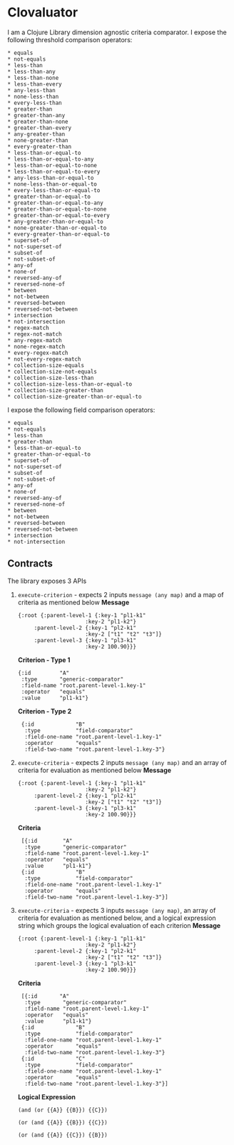 # Clovaluator

I am a Clojure Library dimension agnostic criteria comparator.
I expose the following threshold comparison operators:
```
* equals
* not-equals
* less-than
* less-than-any
* less-than-none
* less-than-every
* any-less-than
* none-less-than
* every-less-than
* greater-than
* greater-than-any
* greater-than-none
* greater-than-every
* any-greater-than
* none-greater-than
* every-greater-than
* less-than-or-equal-to
* less-than-or-equal-to-any
* less-than-or-equal-to-none
* less-than-or-equal-to-every
* any-less-than-or-equal-to
* none-less-than-or-equal-to
* every-less-than-or-equal-to
* greater-than-or-equal-to
* greater-than-or-equal-to-any
* greater-than-or-equal-to-none
* greater-than-or-equal-to-every
* any-greater-than-or-equal-to
* none-greater-than-or-equal-to
* every-greater-than-or-equal-to
* superset-of
* not-superset-of
* subset-of
* not-subset-of
* any-of
* none-of
* reversed-any-of
* reversed-none-of
* between
* not-between
* reversed-between
* reversed-not-between
* intersection
* not-intersection
* regex-match
* regex-not-match
* any-regex-match
* none-regex-match
* every-regex-match
* not-every-regex-match
* collection-size-equals
* collection-size-not-equals
* collection-size-less-than
* collection-size-less-than-or-equal-to
* collection-size-greater-than
* collection-size-greater-than-or-equal-to
```

I expose the following field comparison operators:
```
* equals
* not-equals
* less-than
* greater-than
* less-than-or-equal-to
* greater-than-or-equal-to
* superset-of
* not-superset-of
* subset-of
* not-subset-of
* any-of
* none-of
* reversed-any-of
* reversed-none-of
* between
* not-between
* reversed-between
* reversed-not-between
* intersection
* not-intersection
```

## Contracts
The library exposes 3 APIs
1. `execute-criterion` - expects 2 inputs `message (any map)` and a map of criteria as mentioned below
   **Message**
   ```
   {:root {:parent-level-1 {:key-1 "pl1-k1"
                        :key-2 "pl1-k2"}
        :parent-level-2 {:key-1 "pl2-k1"
                        :key-2 ["t1" "t2" "t3"]}
        :parent-level-3 {:key-1 "pl3-k1"
                        :key-2 100.90}}}
   ```
   **Criterion - Type 1**
   ```
   {:id         "A"
    :type       "generic-comparator"
    :field-name "root.parent-level-1.key-1"
    :operator   "equals"
    :value      "pl1-k1"}
   ```
   **Criterion - Type 2**
   ```
    {:id             "B"
     :type           "field-comparator"
     :field-one-name "root.parent-level-1.key-1"
     :operator       "equals"
     :field-two-name "root.parent-level-1.key-3"}
   ```
2. `execute-criteria` - expects 2 inputs `message (any map)` and an array of criteria for
   evaluation as mentioned below
   **Message**
   ```
   {:root {:parent-level-1 {:key-1 "pl1-k1"
                        :key-2 "pl1-k2"}
        :parent-level-2 {:key-1 "pl2-k1"
                        :key-2 ["t1" "t2" "t3"]}
        :parent-level-3 {:key-1 "pl3-k1"
                        :key-2 100.90}}}
   ```
   **Criteria**
   ```
    [{:id        "A"
     :type       "generic-comparator"
     :field-name "root.parent-level-1.key-1"
     :operator   "equals"
     :value      "pl1-k1"}
    {:id             "B"
     :type           "field-comparator"
     :field-one-name "root.parent-level-1.key-1"
     :operator       "equals"
     :field-two-name "root.parent-level-1.key-3"}]
   ```

3. `execute-criteria` - expects 3 inputs `message (any map)`, an array of criteria for
   evaluation as mentioned below, and a logical expression string which groups the logical
   evaluation of each criterion
   **Message**
   ```
   {:root {:parent-level-1 {:key-1 "pl1-k1"
                        :key-2 "pl1-k2"}
        :parent-level-2 {:key-1 "pl2-k1"
                        :key-2 ["t1" "t2" "t3"]}
        :parent-level-3 {:key-1 "pl3-k1"
                        :key-2 100.90}}}
   ```
   **Criteria**
   ```
    [{:id       "A"
     :type       "generic-comparator"
     :field-name "root.parent-level-1.key-1"
     :operator   "equals"
     :value      "pl1-k1"}
    {:id             "B"
     :type           "field-comparator"
     :field-one-name "root.parent-level-1.key-1"
     :operator       "equals"
     :field-two-name "root.parent-level-1.key-3"}
    {:id             "C"
     :type           "field-comparator"
     :field-one-name "root.parent-level-1.key-1"
     :operator       "equals"
     :field-two-name "root.parent-level-1.key-3"}]
   ```
   **Logical Expression**
    ```
    (and (or {{A}} {{B}}) {{C}})
    ```
    ```
    (or (and {{A}} {{B}}) {{C}})
    ```
    ```
    (or (and {{A}} {{C}}) {{B}})
    ```